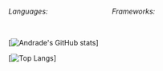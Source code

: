 <div style="display: flex;">
  <h6>Languages:</h6>
  <img src="https://img.shields.io/badge/JAVASCRIPT-%20?style=plastic-square&logo=javascript&logoColor=white&color=e5a228" height="16" />
  <img src="https://img.shields.io/badge/HTML5-%20?style=plastic-square&logo=html5&logoColor=white&color=e55126" height="16" />
  <img src="https://img.shields.io/badge/CSS3-%20?style=plastic-square&logo=css3&logoColor=white&color=0c73b8" height="16" />
  <img src="https://img.shields.io/badge/PYTHON-%20?style=plastic-square&logo=python&logoColor=white&color=396f9d" height="16"/>
  <img src="https://img.shields.io/badge/Csharp-%20?style=plastic-square&logo=csharp&logoColor=white&color=7b3399" height="16" />  
  <img src="https://img.shields.io/badge/JAVA-%20?style=plastic-square&logo=java&logoColor=white&color=ec2025" height="16" />
  <img src="https://img.shields.io/badge/SQL-%20?style=plastic-square&logo=mysql&logoColor=white&color=00618a" height="16"/>
  <img src="https://img.shields.io/badge/MONGODB-%20?style=plastic-square&logo=mongodb&logoColor=white&color=208d38" height="16"/>
  <h6>Frameworks:</h6>
  <img src="https://img.shields.io/badge/DJANGO-%20?style=plastic-square&logo=django&logoColor=white&color=0f3e2e" height="16" />
    <img src="https://img.shields.io/badge/REACT-%20?style=plastic-square&logo=react&logoColor=white&color=61dafb" height="16" />
  <img src="https://img.shields.io/badge/ASP.NET-%20?style=plastic-square&logo=dotnet&logoColor=white&color=147bbd" height="16" />  
  <img src="https://img.shields.io/badge/BOOTSTRAP-%20?style=plastic-square&logo=bootstrap&logoColor=white&color=573a7c" height="16" />
  <img src="https://img.shields.io/badge/MATERIALIZE-%20?style=plastic-square&logo=materialize&logoColor=white&color=ee6d72" height="16" />
  </div>


[![Andrade's GitHub stats](https://github-readme-stats.vercel.app/api?username=RTAcps&show_icons=true&theme=dracula)]

[![Top Langs](https://github-readme-stats.vercel.app/api/top-langs/?username=RTAcps)]

